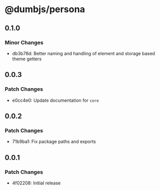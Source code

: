 # @dumbjs/persona

## 0.1.0

### Minor Changes

- db3b78d: Better naming and handling of element and storage based theme getters

## 0.0.3

### Patch Changes

- e0cc4e0: Update documentation for `core`

## 0.0.2

### Patch Changes

- 71b9ba1: Fix package paths and exports

## 0.0.1

### Patch Changes

- 4f02208: Initial release
